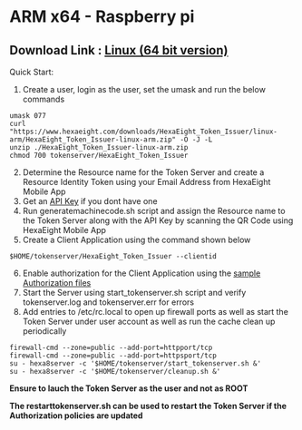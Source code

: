 # ARM x64 - Raspberry pi

## Download Link : [Linux (64 bit version)](https://www.hexaeight.com/downloads/HexaEight_Token_Issuer/linux-arm/HexaEight_Token_Issuer-linux-arm.zip) 

Quick Start:

1. Create a user, login as the user, set the umask  and run the below commands

```
umask 077
curl "https://www.hexaeight.com/downloads/HexaEight_Token_Issuer/linux-arm/HexaEight_Token_Issuer-linux-arm.zip" -O -J -L
unzip ./HexaEight_Token_Issuer-linux-arm.zip
chmod 700 tokenserver/HexaEight_Token_Issuer

```

2. Determine the Resource name for the Token Server and create a Resource Identity Token using your Email Address from HexaEight Mobile App
3. Get an [API Key](https://rapidapi.com/hexaeight-hexaeight-default/api/hexaeight-sso-platform/pricing) if you dont have one
4. Run generatemachinecode.sh script and assign the Resource name to the Token Server along with the API Key by scanning the QR Code using HexaEight Mobile App
5. Create a Client Application using the command shown below

```
$HOME/tokenserver/HexaEight_Token_Issuer --clientid
```
6. Enable authorization for the Client Application using the [sample Authorization files](https://github.com/HexaEightTeam/HexaEight-Token-Server/tree/main/authorization-samples)
7. Start the Server using start_tokenserver.sh script and verify tokenserver.log and tokenserver.err for errors
8. Add entries to /etc/rc.local to open up firewall ports as well as start the Token Server under user account as well as run the cache clean up periodically

```
firewall-cmd --zone=public --add-port=httpport/tcp
firewall-cmd --zone=public --add-port=httpsport/tcp
su - hexa8server -c '$HOME/tokenserver/start_tokenserver.sh &'
su - hexa8server -c '$HOME/tokenserver/cleanup.sh &'

```


**Ensure to lauch the Token Server as the user and not as ROOT**

**The restarttokenserver.sh can be used to restart the Token Server if the Authorization policies are updated**


